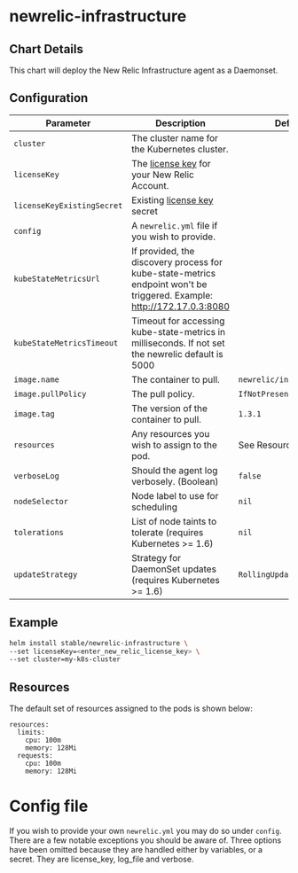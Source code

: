 # newrelic-infrastructure

## Chart Details

This chart will deploy the New Relic Infrastructure agent as a Daemonset.

## Configuration

| Parameter                  | Description                                                  | Default                    |
| -------------------------- | ------------------------------------------------------------ | -------------------------- |
| `cluster`                  | The cluster name for the Kubernetes cluster.                 |                          |
| `licenseKey`               | The [license key](https://docs.newrelic.com/docs/accounts/install-new-relic/account-setup/license-key)  for your New Relic Account. | |
| `licenseKeyExistingSecret` | Existing [license key](https://docs.newrelic.com/docs/accounts/install-new-relic/account-setup/license-key) secret | |
| `config`                   | A `newrelic.yml` file if you wish to provide.                |                         |
| `kubeStateMetricsUrl`      | If provided, the discovery process for kube-state-metrics endpoint won't be triggered. Example: http://172.17.0.3:8080 |
| `kubeStateMetricsTimeout`  | Timeout for accessing kube-state-metrics in milliseconds. If not set the newrelic default is 5000 | |
| `image.name`               | The container to pull.                                       | `newrelic/infrastructure`  |
| `image.pullPolicy`         | The pull policy.                                             | `IfNotPresent`             |
| `image.tag`                | The version of the container to pull.                        | `1.3.1`            |
| `resources`                | Any resources you wish to assign to the pod.                 | See Resources below        |
| `verboseLog`               | Should the agent log verbosely. (Boolean)                    | `false`                    |
| `nodeSelector`             | Node label to use for scheduling                             | `nil`                      |
| `tolerations`              | List of node taints to tolerate (requires Kubernetes >= 1.6) | `nil`                      |
| `updateStrategy`           | Strategy for DaemonSet updates (requires Kubernetes >= 1.6)  | `RollingUpdate`            |

## Example

```sh
helm install stable/newrelic-infrastructure \
--set licenseKey=<enter_new_relic_license_key> \
--set cluster=my-k8s-cluster
```

## Resources

The default set of resources assigned to the pods is shown below:

    resources:
      limits:
        cpu: 100m
        memory: 128Mi
      requests:
        cpu: 100m
        memory: 128Mi

# Config file

If you wish to provide your own `newrelic.yml` you may do so under `config`. There are a few notable exceptions you should be aware of. Three options have been omitted because they are handled either by variables, or a secret. They are license_key, log_file and verbose.
